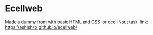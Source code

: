 # Ecellweb
Made a dummy from with basic HTML and CSS for ecell Nsut task.
link: https://ashish4x.github.io/ecellweb/
